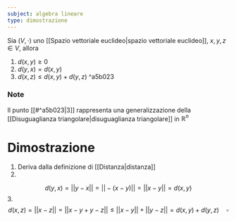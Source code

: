 ```yaml
---
subject: algebra lineare
type: dimostrazione
---
```

Sia $(V,\cdot)$ uno [[Spazio vettoriale euclideo|spazio vettoriale euclideo]], $x,y,z\in V$, allora
1. $d(x,y)\ge0$
2. $d(y,x)=d(x,y)$
3. $d(x,z)\le d(x,y)+d(y,z)$ ^a5b023
### Note
Il punto [[#^a5b023|3]] rappresenta una generalizzazione della [[Disuguaglianza triangolare|disuguaglianza triangolare]] in $\mathbb{R}^n$
# Dimostrazione
1. Deriva dalla definizione di [[Distanza|distanza]]
2. 
$$
d(y,x)=||y-x||=||-(x-y)||=||x-y||=d(x,y)
$$
3. 
$$
d(x,z)=||x-z||=||x-y+y-z||\le||x-y||+||y-z||=d(x,y)+d(y,z)\quad\square
$$